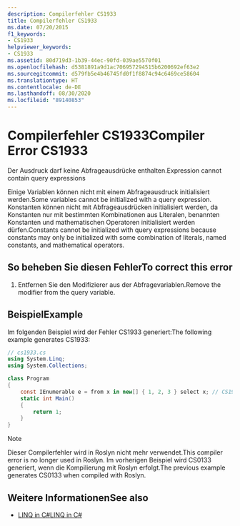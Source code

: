 ```yaml
---
description: Compilerfehler CS1933
title: Compilerfehler CS1933
ms.date: 07/20/2015
f1_keywords:
- CS1933
helpviewer_keywords:
- CS1933
ms.assetid: 80d719d3-1b39-44ec-90fd-039ae5570f01
ms.openlocfilehash: d5381891a9d1ac706957294515b6200692ef63e2
ms.sourcegitcommit: d579fb5e4b46745fd0f1f8874c94c6469ce58604
ms.translationtype: HT
ms.contentlocale: de-DE
ms.lasthandoff: 08/30/2020
ms.locfileid: "89140853"
---
```

# <a name="compiler-error-cs1933"></a><span data-ttu-id="aad97-103">Compilerfehler CS1933</span><span class="sxs-lookup"><span data-stu-id="aad97-103">Compiler Error CS1933</span></span>

<span data-ttu-id="aad97-104">Der Ausdruck darf keine Abfrageausdrücke enthalten.</span><span class="sxs-lookup"><span data-stu-id="aad97-104">Expression cannot contain query expressions</span></span>

 <span data-ttu-id="aad97-105">Einige Variablen können nicht mit einem Abfrageausdruck initialisiert werden.</span><span class="sxs-lookup"><span data-stu-id="aad97-105">Some variables cannot be initialized with a query expression.</span></span> <span data-ttu-id="aad97-106">Konstanten können nicht mit Abfrageausdrücken initialisiert werden, da Konstanten nur mit bestimmten Kombinationen aus Literalen, benannten Konstanten und mathematischen Operatoren initialisiert werden dürfen.</span><span class="sxs-lookup"><span data-stu-id="aad97-106">Constants cannot be initialized with query expressions because constants may only be initialized with some combination of literals, named constants, and mathematical operators.</span></span>

## <a name="to-correct-this-error"></a><span data-ttu-id="aad97-107">So beheben Sie diesen Fehler</span><span class="sxs-lookup"><span data-stu-id="aad97-107">To correct this error</span></span>  

1. <span data-ttu-id="aad97-108">Entfernen Sie den Modifizierer aus der Abfragevariablen.</span><span class="sxs-lookup"><span data-stu-id="aad97-108">Remove the modifier from the query variable.</span></span>

## <a name="example"></a><span data-ttu-id="aad97-109">Beispiel</span><span class="sxs-lookup"><span data-stu-id="aad97-109">Example</span></span>

 <span data-ttu-id="aad97-110">Im folgenden Beispiel wird der Fehler CS1933 generiert:</span><span class="sxs-lookup"><span data-stu-id="aad97-110">The following example generates CS1933:</span></span>

```csharp
// cs1933.cs
using System.Linq;
using System.Collections;

class Program
{
    const IEnumerable e = from x in new[] { 1, 2, 3 } select x; // CS1933
    static int Main()
    {
        return 1;
    }
}
```

> [!NOTE]
> <span data-ttu-id="aad97-111">Dieser Compilerfehler wird in Roslyn nicht mehr verwendet.</span><span class="sxs-lookup"><span data-stu-id="aad97-111">This compiler error is no longer used in Roslyn.</span></span> <span data-ttu-id="aad97-112">Im vorherigen Beispiel wird CS0133 generiert, wenn die Kompilierung mit Roslyn erfolgt.</span><span class="sxs-lookup"><span data-stu-id="aad97-112">The previous example generates CS0133 when compiled with Roslyn.</span></span>

## <a name="see-also"></a><span data-ttu-id="aad97-113">Weitere Informationen</span><span class="sxs-lookup"><span data-stu-id="aad97-113">See also</span></span>

- [<span data-ttu-id="aad97-114">LINQ in C#</span><span class="sxs-lookup"><span data-stu-id="aad97-114">LINQ in C#</span></span>](../../linq/index.md)
